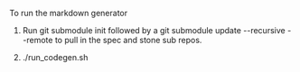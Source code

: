 To run the markdown generator

1. Run git submodule init followed by a git submodule update --recursive --remote to pull in the spec and stone sub repos.

2. ./run_codegen.sh
